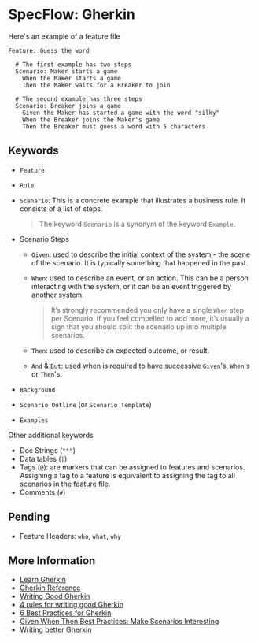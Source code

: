# SpecFlow: Gherkin

Here's an example of a feature file

```feature
Feature: Guess the word

  # The first example has two steps
  Scenario: Maker starts a game
    When the Maker starts a game
    Then the Maker waits for a Breaker to join

  # The second example has three steps
  Scenario: Breaker joins a game
    Given the Maker has started a game with the word "silky"
    When the Breaker joins the Maker's game
    Then the Breaker must guess a word with 5 characters
```

## Keywords

- `Feature`
- `Rule`
- `Scenario`: This is a concrete example that illustrates a business rule. It consists of a list of steps.

  > The keyword `Scenario` is a synonym of the keyword `Example`.

- Scenario Steps
  - `Given`: used to describe the initial context of the system - the scene of the scenario. It is typically something that happened in the past.
  - `When`: used to describe an event, or an action. This can be a person interacting with the system, or it can be an event triggered by another system.

    > It’s strongly recommended you only have a single `When` step per Scenario. If you feel compelled to add more, it’s usually a sign that you should split the scenario up into multiple scenarios.

  - `Then`: used to describe an expected outcome, or result.
  - `And` & `But`: used when is required to have successive `Given`'s, `When`'s or `Then`'s.
- `Background`
- `Scenario Outline` (or `Scenario Template`)
- `Examples`

Other additional keywords

- Doc Strings (`"""`)
- Data tables (`|`)
- Tags (`@`): are markers that can be assigned to features and scenarios. Assigning a tag to a feature is equivalent to assigning the tag to all scenarios in the feature file.
- Comments (`#`)

## Pending

- Feature Headers: `who`, `what`, `why`

## More Information

- [Learn Gherkin](https://specflow.org/learn/gherkin/)
- [Gherkin Reference](https://cucumber.io/docs/gherkin/reference/)
- [Writing Good Gherkin](https://automationpanda.com/2017/01/30/bdd-101-writing-good-gherkin/)
- [4 rules for writing good Gherkin](https://techbeacon.com/app-dev-testing/better-behavior-driven-development-4-rules-writing-good-gherkin)
- [6 Best Practices for Gherkin](https://blog.avenuecode.com/gherkin-best-practices)
- [Given When Then Best Practices: Make Scenarios Interesting](https://specflow.org/gherkin/five-ways-to-make-gherkin-interesting/)
- [Writing better Gherkin](https://cucumber.io/docs/bdd/better-gherkin/)

